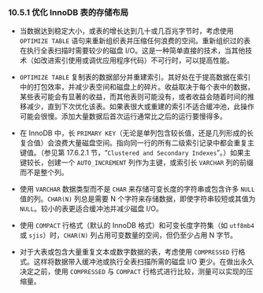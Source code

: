 ### 10.5.1 优化 InnoDB 表的存储布局

- 当数据达到稳定大小，或表的增长达到几十或几百兆字节时，考虑使用 `OPTIMIZE TABLE` 语句来重新组织表并压缩任何浪费的空间。重新组织过的表在执行全表扫描时需要较少的磁盘 I/O。这是一种简单直接的技术，当其他技术（如改进索引使用或调优应用程序代码）不可行时，可以提高性能。

- `OPTIMIZE TABLE` 复制表的数据部分并重建索引。其好处在于提高数据在索引中的打包效率，并减少表空间和磁盘上的碎片。收益取决于每个表中的数据，某些表可能会有显著的收益，而其他表则可能没有，或者收益会随着时间的推移减少，直到下次优化该表。如果表很大或重建的索引不适合缓冲池，此操作可能会很慢。添加大量数据后首次运行通常比之后的运行要慢得多。

- 在 InnoDB 中，长 `PRIMARY KEY`（无论是单列包含较长值，还是几列形成的长复合值）会浪费大量磁盘空间。指向同一行的所有二级索引记录中都会重复主键值。（参见第 17.6.2.1 节，“`Clustered and Secondary Indexes`”。）如果主键较长，创建一个 `AUTO_INCREMENT` 列作为主键，或索引长 `VARCHAR` 列的前缀而不是整个列。

- 使用 `VARCHAR` 数据类型而不是 `CHAR` 来存储可变长度的字符串或包含许多 `NULL` 值的列。`CHAR(N)` 列总是需要 N 个字符来存储数据，即使字符串较短或其值为 `NULL`。较小的表更适合缓冲池并减少磁盘 I/O。

- 使用 `COMPACT` 行格式（默认的 InnoDB 格式）和可变长度字符集（如 `utf8mb4` 或 `sjis`）时，`CHAR(N)` 列占用可变数量的空间，但仍至少占用 N 字节。

- 对于大表或包含大量重复文本或数字数据的表，考虑使用 `COMPRESSED` 行格式。这样将数据带入缓冲池或执行全表扫描所需的磁盘 I/O 更少。在做出永久决定之前，使用 `COMPRESSED` 与 `COMPACT` 行格式进行比较，测量可以实现的压缩量。